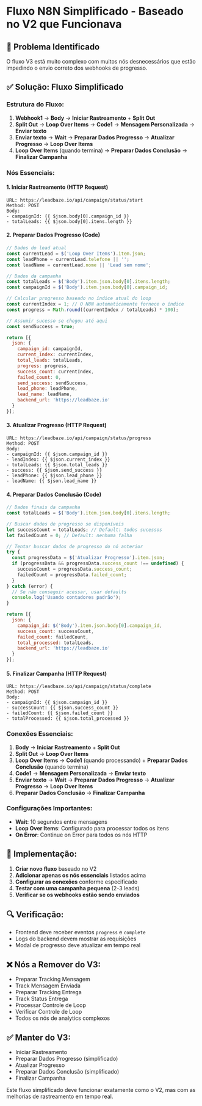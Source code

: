 # Fluxo N8N Simplificado - Baseado no V2 que Funcionava

## 🎯 **Problema Identificado**
O fluxo V3 está muito complexo com muitos nós desnecessários que estão impedindo o envio correto dos webhooks de progresso.

## ✅ **Solução: Fluxo Simplificado**

### **Estrutura do Fluxo:**
1. **Webhook1** → **Body** → **Iniciar Rastreamento** + **Split Out**
2. **Split Out** → **Loop Over Items** → **Code1** → **Mensagem Personalizada** → **Enviar texto**
3. **Enviar texto** → **Wait** → **Preparar Dados Progresso** → **Atualizar Progresso** → **Loop Over Items**
4. **Loop Over Items** (quando termina) → **Preparar Dados Conclusão** → **Finalizar Campanha**

### **Nós Essenciais:**

#### 1. **Iniciar Rastreamento** (HTTP Request)
```
URL: https://leadbaze.io/api/campaign/status/start
Method: POST
Body:
- campaignId: {{ $json.body[0].campaign_id }}
- totalLeads: {{ $json.body[0].itens.length }}
```

#### 2. **Preparar Dados Progresso** (Code)
```javascript
// Dados do lead atual
const currentLead = $('Loop Over Items').item.json;
const leadPhone = currentLead.telefone || '';
const leadName = currentLead.nome || 'Lead sem nome';

// Dados da campanha
const totalLeads = $('Body').item.json.body[0].itens.length;
const campaignId = $('Body').item.json.body[0].campaign_id;

// Calcular progresso baseado no índice atual do loop
const currentIndex = 1; // O N8N automaticamente fornece o índice
const progress = Math.round((currentIndex / totalLeads) * 100);

// Assumir sucesso se chegou até aqui
const sendSuccess = true;

return [{
  json: {
    campaign_id: campaignId,
    current_index: currentIndex,
    total_leads: totalLeads,
    progress: progress,
    success_count: currentIndex,
    failed_count: 0,
    send_success: sendSuccess,
    lead_phone: leadPhone,
    lead_name: leadName,
    backend_url: 'https://leadbaze.io'
  }
}];
```

#### 3. **Atualizar Progresso** (HTTP Request)
```
URL: https://leadbaze.io/api/campaign/status/progress
Method: POST
Body:
- campaignId: {{ $json.campaign_id }}
- leadIndex: {{ $json.current_index }}
- totalLeads: {{ $json.total_leads }}
- success: {{ $json.send_success }}
- leadPhone: {{ $json.lead_phone }}
- leadName: {{ $json.lead_name }}
```

#### 4. **Preparar Dados Conclusão** (Code)
```javascript
// Dados finais da campanha
const totalLeads = $('Body').item.json.body[0].itens.length;

// Buscar dados de progresso se disponíveis
let successCount = totalLeads; // Default: todos sucessos
let failedCount = 0; // Default: nenhuma falha

// Tentar buscar dados de progresso do nó anterior
try {
  const progressData = $('Atualizar Progresso').item.json;
  if (progressData && progressData.success_count !== undefined) {
    successCount = progressData.success_count;
    failedCount = progressData.failed_count;
  }
} catch (error) {
  // Se não conseguir acessar, usar defaults
  console.log('Usando contadores padrão');
}

return [{
  json: {
    campaign_id: $('Body').item.json.body[0].campaign_id,
    success_count: successCount,
    failed_count: failedCount,
    total_processed: totalLeads,
    backend_url: 'https://leadbaze.io'
  }
}];
```

#### 5. **Finalizar Campanha** (HTTP Request)
```
URL: https://leadbaze.io/api/campaign/status/complete
Method: POST
Body:
- campaignId: {{ $json.campaign_id }}
- successCount: {{ $json.success_count }}
- failedCount: {{ $json.failed_count }}
- totalProcessed: {{ $json.total_processed }}
```

### **Conexões Essenciais:**
1. **Body** → **Iniciar Rastreamento** + **Split Out**
2. **Split Out** → **Loop Over Items**
3. **Loop Over Items** → **Code1** (quando processando) + **Preparar Dados Conclusão** (quando termina)
4. **Code1** → **Mensagem Personalizada** → **Enviar texto**
5. **Enviar texto** → **Wait** → **Preparar Dados Progresso** → **Atualizar Progresso** → **Loop Over Items**
6. **Preparar Dados Conclusão** → **Finalizar Campanha**

### **Configurações Importantes:**
- **Wait**: 10 segundos entre mensagens
- **Loop Over Items**: Configurado para processar todos os itens
- **On Error**: Continue on Error para todos os nós HTTP

## 🚀 **Implementação:**

1. **Criar novo fluxo** baseado no V2
2. **Adicionar apenas os nós essenciais** listados acima
3. **Configurar as conexões** conforme especificado
4. **Testar com uma campanha pequena** (2-3 leads)
5. **Verificar se os webhooks estão sendo enviados**

## 🔍 **Verificação:**
- Frontend deve receber eventos `progress` e `complete`
- Logs do backend devem mostrar as requisições
- Modal de progresso deve atualizar em tempo real

## ❌ **Nós a Remover do V3:**
- Preparar Tracking Mensagem
- Track Mensagem Enviada
- Preparar Tracking Entrega
- Track Status Entrega
- Processar Controle de Loop
- Verificar Controle de Loop
- Todos os nós de analytics complexos

## ✅ **Manter do V3:**
- Iniciar Rastreamento
- Preparar Dados Progresso (simplificado)
- Atualizar Progresso
- Preparar Dados Conclusão (simplificado)
- Finalizar Campanha

Este fluxo simplificado deve funcionar exatamente como o V2, mas com as melhorias de rastreamento em tempo real.























